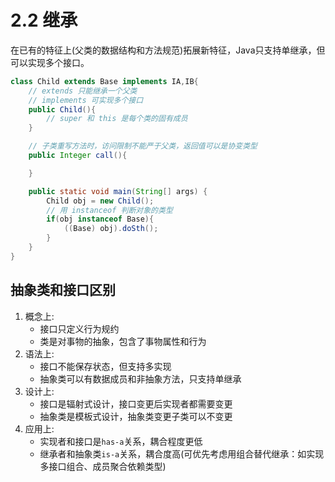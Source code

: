 # 2.2 继承

在已有的特征上(父类的数据结构和方法规范)拓展新特征，Java只支持单继承，但可以实现多个接口。

```java
class Child extends Base implements IA,IB{
    // extends 只能继承一个父类
    // implements 可实现多个接口
    public Child(){
        // super 和 this 是每个类的固有成员
    }

    // 子类重写方法时，访问限制不能严于父类，返回值可以是协变类型
    public Integer call(){

    }

    public static void main(String[] args) {
        Child obj = new Child();
        // 用 instanceof 判断对象的类型
        if(obj instanceof Base){
            ((Base) obj).doSth();
        }
    }
}
```

## 抽象类和接口区别
1. 概念上:
    - 接口只定义行为规约
    - 类是对事物的抽象，包含了事物属性和行为
2. 语法上:
    - 接口不能保存状态，但支持多实现
    - 抽象类可以有数据成员和非抽象方法，只支持单继承
3. 设计上:
    - 接口是辐射式设计，接口变更后实现者都需要变更
    - 抽象类是模板式设计，抽象类变更子类可以不变更
4. 应用上:
    - 实现者和接口是`has-a`关系，耦合程度更低
    - 继承者和抽象类`is-a`关系，耦合度高(可优先考虑用组合替代继承：如实现多接口组合、成员聚合依赖类型)
